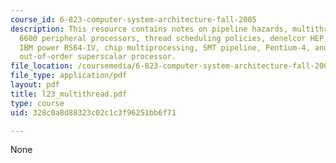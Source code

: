 ```yaml
---
course_id: 6-823-computer-system-architecture-fall-2005
description: This resource contains notes on pipeline hazards, multithreading, CDC
  6600 peripheral processors, thread scheduling policies, denelcor HEP, MTA architecture,
  IBM power RS64-IV, chip multiprocessing, SMT pipeline, Pentium-4, and speculative,
  out-of-order superscalar processor.
file_location: /coursemedia/6-823-computer-system-architecture-fall-2005/328c0a8d88323c02c1c3f96251bb6f71_l23_multithread.pdf
file_type: application/pdf
layout: pdf
title: l23_multithread.pdf
type: course
uid: 328c0a8d88323c02c1c3f96251bb6f71

---
```

None